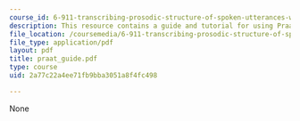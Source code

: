 ```yaml
---
course_id: 6-911-transcribing-prosodic-structure-of-spoken-utterances-with-tobi-january-iap-2006
description: This resource contains a guide and tutorial for using Praat software.
file_location: /coursemedia/6-911-transcribing-prosodic-structure-of-spoken-utterances-with-tobi-january-iap-2006/2a77c22a4ee71fb9bba3051a8f4fc498_praat_guide.pdf
file_type: application/pdf
layout: pdf
title: praat_guide.pdf
type: course
uid: 2a77c22a4ee71fb9bba3051a8f4fc498

---
```

None
